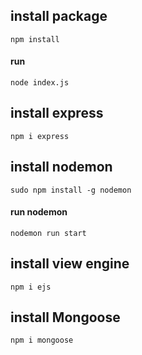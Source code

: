 ## install package

`npm install`

#### run

`node index.js`

## install express

`npm i express`

## install nodemon

`sudo npm install -g nodemon`

#### run nodemon

`nodemon run start`

## install view engine

`npm i ejs`

## install Mongoose

`npm i mongoose`
